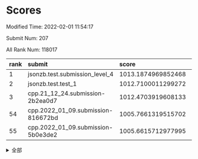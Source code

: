 # Scores

Modified Time: 2022-02-01 11:54:17

Submit Num: 207

All Rank Num: 118017

| rank |               submit               |       score        |       sigma        | pk_num |
| :--- | :--------------------------------- | :----------------- | :----------------- | :----- |
| 1    | jsonzb.test.submission_level_4     | 1013.1874969852468 | 0.7998342392832468 | 2279   |
| 2    | jsonzb.test.test_1                 | 1012.7100011299272 | 0.8010843766222296 | 2279   |
| 3    | cpp.21_12_24.submission-2b2ea0d7   | 1012.4703919608133 | 0.7695722322330322 | 2283   |
| 54   | cpp.2022_01_09.submission-816672bd | 1005.7661319515702 | 0.7262941736169333 | 2282   |
| 55   | cpp.2022_01_09.submission-5b0e3de2 | 1005.6615712977995 | 0.7302719425451655 | 2277   |


<details>
<summary>全部</summary>

| rank |                 submit                 |       score        |       sigma        | pk_num |
| :--- | :------------------------------------- | :----------------- | :----------------- | :----- |
| 1    | jsonzb.test.submission_level_4         | 1013.1874969852468 | 0.7998342392832468 | 2279   |
| 2    | jsonzb.test.test_1                     | 1012.7100011299272 | 0.8010843766222296 | 2279   |
| 3    | cpp.21_12_24.submission-2b2ea0d7       | 1012.4703919608133 | 0.7695722322330322 | 2283   |
| 4    | gobigger.level_3.submission_level_3_18 | 1011.7269434546781 | 0.7681265468636536 | 2280   |
| 5    | gobigger.level_3.submission_level_3_14 | 1011.6661734602309 | 0.7679716949149454 | 2278   |
| 6    | gobigger.level_3.submission_level_3_2  | 1011.6444959366399 | 0.7812462118456185 | 2281   |
| 7    | gobigger.level_3.submission_level_3_25 | 1011.1464614056653 | 0.7657585721839661 | 2284   |
| 8    | gobigger.level_3.submission_level_3_36 | 1011.0858194020057 | 0.7753757946438817 | 2281   |
| 9    | gobigger.level_3.submission_level_3_42 | 1011.0550003379574 | 0.7682178222592468 | 2277   |
| 10   | gobigger.level_3.submission_level_3_35 | 1011.0537005422951 | 0.7794771361559468 | 2281   |
| 11   | gobigger.level_3.submission_level_3_6  | 1011.0107154941361 | 0.7401304382500035 | 2281   |
| 12   | gobigger.level_3.submission_level_3_39 | 1010.8168320012566 | 0.7600719284396601 | 2279   |
| 13   | gobigger.level_3.submission_level_3_49 | 1010.7913234233613 | 0.7898021555553382 | 2279   |
| 14   | gobigger.level_3.submission_level_3_23 | 1010.7730751850222 | 0.77828559386648   | 2281   |
| 15   | gobigger.level_3.submission_level_3_9  | 1010.7565460030144 | 0.7687816782802765 | 2281   |
| 16   | gobigger.level_3.submission_level_3_1  | 1010.6082019715128 | 0.7661000641321537 | 2279   |
| 17   | gobigger.level_3.submission_level_3_31 | 1010.3776307912377 | 0.7700172739743097 | 2285   |
| 18   | gobigger.level_3.submission_level_3_16 | 1010.2533439878213 | 0.7610058666807058 | 2281   |
| 19   | gobigger.level_3.submission_level_3_0  | 1010.2374985231141 | 0.7816101021103825 | 2281   |
| 20   | gobigger.level_3.submission_level_3_29 | 1010.1968441381687 | 0.7537808164189606 | 2281   |
| 21   | gobigger.level_3.submission_level_3_13 | 1010.1034770816968 | 0.7749636866222582 | 2283   |
| 22   | gobigger.level_3.submission_level_3_19 | 1010.0338702524725 | 0.7608286882243299 | 2280   |
| 23   | gobigger.level_3.submission_level_3_26 | 1010.0223751087825 | 0.7695355401474727 | 2278   |
| 24   | gobigger.level_3.submission_level_3_45 | 1009.9657304509478 | 0.7734975327750848 | 2280   |
| 25   | gobigger.level_3.submission_level_3_37 | 1009.919921626286  | 0.7605160831288382 | 2279   |
| 26   | gobigger.level_3.submission_level_3_38 | 1009.8144378766058 | 0.7634319527085835 | 2285   |
| 27   | gobigger.level_3.submission_level_3_11 | 1009.8143652864416 | 0.7719495806016198 | 2282   |
| 28   | gobigger.level_3.submission_level_3_30 | 1009.8089791332799 | 0.7496749367920942 | 2280   |
| 29   | gobigger.level_3.submission_level_3_33 | 1009.7857898902777 | 0.740416860439985  | 2286   |
| 30   | gobigger.level_3.submission_level_3_7  | 1009.7547684952116 | 0.7525438901569915 | 2287   |
| 31   | gobigger.level_3.submission_level_3_40 | 1009.7546621122063 | 0.7518487557966774 | 2281   |
| 32   | gobigger.level_3.submission_level_3_3  | 1009.7331785401404 | 0.7472755960390766 | 2283   |
| 33   | gobigger.level_3.submission_level_3_44 | 1009.6648828940953 | 0.741207132198559  | 2281   |
| 34   | gobigger.level_3.submission_level_3_10 | 1009.6131976154086 | 0.7613292013493562 | 2278   |
| 35   | gobigger.level_3.submission_level_3_34 | 1009.5926802065812 | 0.7613720210978577 | 2275   |
| 36   | gobigger.level_3.submission_level_3_43 | 1009.5659340044662 | 0.7580689861147178 | 2278   |
| 37   | gobigger.level_3.submission_level_3_48 | 1009.5447342599002 | 0.7480975649447243 | 2278   |
| 38   | gobigger.level_3.submission_level_3_15 | 1009.5443221031791 | 0.7304276338435974 | 2278   |
| 39   | gobigger.level_3.submission_level_3_20 | 1009.4740558456972 | 0.7476847474831915 | 2285   |
| 40   | gobigger.level_3.submission_level_3_22 | 1009.3684479479075 | 0.7617937326696115 | 2283   |
| 41   | gobigger.level_3.submission_level_3_24 | 1009.2469396772997 | 0.7459863713922262 | 2276   |
| 42   | gobigger.level_3.submission_level_3_41 | 1009.2396062706011 | 0.7430340130485391 | 2282   |
| 43   | gobigger.level_3.submission_level_3_47 | 1009.2081365782385 | 0.7241620525840168 | 2281   |
| 44   | gobigger.level_3.submission_level_3_17 | 1009.1076099377156 | 0.7469797542774885 | 2281   |
| 45   | gobigger.level_3.submission_level_3_5  | 1009.0121801503171 | 0.740624480887695  | 2279   |
| 46   | gobigger.level_3.submission_level_3_8  | 1008.9723625620147 | 0.7626141339970176 | 2284   |
| 47   | gobigger.level_3.submission_level_3_46 | 1008.9277780026488 | 0.7430476993461435 | 2279   |
| 48   | gobigger.level_3.submission_level_3_4  | 1008.7550052367692 | 0.7295988379835583 | 2280   |
| 49   | gobigger.level_3.submission_level_3_21 | 1008.6763995308388 | 0.7870861536681945 | 2283   |
| 50   | gobigger.level_3.submission_level_3_32 | 1008.6313658301892 | 0.7508488847412644 | 2282   |
| 51   | gobigger.level_3.submission_level_3_27 | 1008.58663586855   | 0.7526169160499188 | 2280   |
| 52   | gobigger.level_3.submission_level_3_12 | 1008.5510796219047 | 0.7275415807337011 | 2286   |
| 53   | gobigger.level_3.submission_level_3_28 | 1008.0450625095913 | 0.7247131153602838 | 2279   |
| 54   | cpp.2022_01_09.submission-816672bd     | 1005.7661319515702 | 0.7262941736169333 | 2282   |
| 55   | cpp.2022_01_09.submission-5b0e3de2     | 1005.6615712977995 | 0.7302719425451655 | 2277   |
| 56   | gobigger.level_1.submission_level_1_21 | 1005.2144305918556 | 0.7412897780825978 | 2282   |
| 57   | gobigger.level_1.submission_level_1_17 | 1005.0060765410807 | 0.7206870778074647 | 2282   |
| 58   | gobigger.level_1.submission_level_1_47 | 1005.0003456562893 | 0.7366685019289155 | 2283   |
| 59   | gobigger.level_1.submission_level_1_41 | 1004.9744415515444 | 0.7192268882633562 | 2284   |
| 60   | gobigger.level_1.submission_level_1_1  | 1004.9107668502479 | 0.7172785737237214 | 2278   |
| 61   | gobigger.level_1.submission_level_1_46 | 1004.3204477514447 | 0.7207424306054517 | 2284   |
| 62   | gobigger.level_1.submission_level_1_10 | 1004.2289332356341 | 0.7214118856297924 | 2283   |
| 63   | gobigger.level_1.submission_level_1_37 | 1004.1561379615949 | 0.7287049861233227 | 2286   |
| 64   | gobigger.level_1.submission_level_1_15 | 1004.1191553574116 | 0.7220744467157552 | 2280   |
| 65   | gobigger.level_1.submission_level_1_29 | 1004.0816528524482 | 0.7179863166802978 | 2282   |
| 66   | gobigger.level_1.submission_level_1_6  | 1004.0661809859649 | 0.7147680157823169 | 2285   |
| 67   | gobigger.level_1.submission_level_1_18 | 1003.8140325598567 | 0.7240347578983184 | 2282   |
| 68   | gobigger.level_1.submission_level_1_45 | 1003.7865518986885 | 0.7122829065970725 | 2285   |
| 69   | gobigger.level_1.submission_level_1_2  | 1003.7722856618941 | 0.7076435102322325 | 2279   |
| 70   | gobigger.level_1.submission_level_1_12 | 1003.5996023291566 | 0.715179038156181  | 2280   |
| 71   | gobigger.level_1.submission_level_1_8  | 1003.5344047251133 | 0.7136577993101144 | 2278   |
| 72   | gobigger.level_1.submission_level_1_3  | 1003.4981858886587 | 0.7142271369298362 | 2279   |
| 73   | gobigger.level_1.submission_level_1_33 | 1003.4620901461475 | 0.7093898214638656 | 2280   |
| 74   | gobigger.level_1.submission_level_1_43 | 1003.4422414861581 | 0.7109072348041275 | 2282   |
| 75   | gobigger.level_1.submission_level_1_22 | 1003.4293580584739 | 0.7168496465885049 | 2285   |
| 76   | gobigger.level_1.submission_level_1_44 | 1003.4264535201945 | 0.7140884656977907 | 2283   |
| 77   | gobigger.level_1.submission_level_1_30 | 1003.3516643585433 | 0.7178785575396812 | 2283   |
| 78   | gobigger.level_1.submission_level_1_24 | 1003.3227086607802 | 0.7179409958999534 | 2282   |
| 79   | gobigger.level_1.submission_level_1_31 | 1003.2619473343053 | 0.7091357361174653 | 2280   |
| 80   | gobigger.level_1.submission_level_1_9  | 1003.1916880601732 | 0.7238039699975806 | 2283   |
| 81   | gobigger.level_1.submission_level_1_13 | 1003.1834916829315 | 0.714455354777878  | 2285   |
| 82   | gobigger.level_1.submission_level_1_40 | 1003.1568722445389 | 0.7228219041126623 | 2276   |
| 83   | gobigger.level_1.submission_level_1_23 | 1003.0852818432977 | 0.7071633589334306 | 2276   |
| 84   | gobigger.level_1.submission_level_1_20 | 1003.074891453057  | 0.7155067013149055 | 2280   |
| 85   | gobigger.level_1.submission_level_1_28 | 1003.0034455481414 | 0.7079660326877518 | 2280   |
| 86   | gobigger.level_1.submission_level_1_32 | 1002.996174484981  | 0.7190124134522706 | 2279   |
| 87   | gobigger.level_1.submission_level_1_7  | 1002.949768775931  | 0.7235929153126921 | 2284   |
| 88   | gobigger.level_1.submission_level_1_0  | 1002.9484740932686 | 0.7169378558261739 | 2279   |
| 89   | gobigger.level_1.submission_level_1_27 | 1002.9208908174838 | 0.7243553535681989 | 2285   |
| 90   | gobigger.level_1.submission_level_1_26 | 1002.8856491377611 | 0.6993860361946954 | 2280   |
| 91   | gobigger.level_1.submission_level_1_34 | 1002.8612326954923 | 0.7240396896224823 | 2286   |
| 92   | gobigger.level_1.submission_level_1_4  | 1002.8315899175088 | 0.7227648898294715 | 2279   |
| 93   | gobigger.level_1.submission_level_1_42 | 1002.7171206773432 | 0.7160608050204152 | 2278   |
| 94   | gobigger.level_1.submission_level_1_48 | 1002.6999141453683 | 0.7212035669182049 | 2281   |
| 95   | gobigger.level_1.submission_level_1_35 | 1002.6858728409992 | 0.7202530661388568 | 2276   |
| 96   | gobigger.level_1.submission_level_1_5  | 1002.6667186818565 | 0.6987307481884999 | 2281   |
| 97   | gobigger.level_1.submission_level_1_39 | 1002.533927407734  | 0.7273460127738242 | 2283   |
| 98   | gobigger.level_1.submission_level_1_14 | 1002.3838834016661 | 0.7144398867268185 | 2276   |
| 99   | gobigger.level_1.submission_level_1_36 | 1002.3767690119829 | 0.7066308551381185 | 2276   |
| 100  | gobigger.level_1.submission_level_1_19 | 1002.271486382658  | 0.715060023715294  | 2284   |
| 101  | gobigger.level_1.submission_level_1_25 | 1002.1367406003206 | 0.7114195532453513 | 2279   |
| 102  | gobigger.level_1.submission_level_1_11 | 1002.0772577243895 | 0.7134572673138497 | 2281   |
| 103  | gobigger.level_1.submission_level_1_38 | 1001.8502165316621 | 0.7080502379122539 | 2280   |
| 104  | gobigger.level_1.submission_level_1_49 | 1001.8412943441607 | 0.7220096927897866 | 2282   |
| 105  | gobigger.level_1.submission_level_1_16 | 1001.2197447384177 | 0.7153715621000886 | 2281   |
| 106  | gobigger.random.submission_random_46   | 997.7162688390277  | 0.6996283854393079 | 2276   |
| 107  | gobigger.random.submission_random_37   | 997.1726808851569  | 0.708085704013173  | 2281   |
| 108  | gobigger.random.submission_random_36   | 996.9319100356345  | 0.7069951320487365 | 2283   |
| 109  | gobigger.random.submission_random_3    | 996.7974751577191  | 0.7121938260638457 | 2282   |
| 110  | gobigger.random.submission_random_45   | 996.6950779370035  | 0.7180804197978996 | 2278   |
| 111  | gobigger.random.submission_random_43   | 996.4777686851672  | 0.7006249132640492 | 2278   |
| 112  | gobigger.random.submission_random_10   | 996.4639993704398  | 0.7126746750135349 | 2279   |
| 113  | gobigger.random.submission_random_17   | 996.4344890793537  | 0.7169324488323064 | 2282   |
| 114  | gobigger.random.submission_random_11   | 996.4292665458712  | 0.7106494378574952 | 2278   |
| 115  | gobigger.random.submission_random_21   | 996.3418246361907  | 0.7072122818225126 | 2282   |
| 116  | gobigger.random.submission_random_24   | 996.289510004115   | 0.70833517231316   | 2280   |
| 117  | gobigger.random.submission_random_48   | 996.2498552806514  | 0.6887185149099033 | 2279   |
| 118  | gobigger.random.submission_random_23   | 996.1936811205621  | 0.7103799577972988 | 2279   |
| 119  | gobigger.random.submission_random_30   | 996.1921715722486  | 0.7050603934337445 | 2281   |
| 120  | gobigger.random.submission_random_6    | 996.1640096624667  | 0.724240882117426  | 2280   |
| 121  | gobigger.random.submission_random_32   | 996.1201885718027  | 0.7219301824080661 | 2281   |
| 122  | gobigger.random.submission_random_16   | 996.114606218593   | 0.7064255497042252 | 2288   |
| 123  | gobigger.random.submission_random_14   | 996.10886684401    | 0.7100917727027306 | 2281   |
| 124  | gobigger.random.submission_random_47   | 996.107889474776   | 0.7122656492876911 | 2273   |
| 125  | gobigger.random.submission_random_1    | 996.0945487291889  | 0.706364247273754  | 2281   |
| 126  | gobigger.random.submission_random_0    | 996.0941003492622  | 0.7089570426215286 | 2283   |
| 127  | gobigger.random.submission_random_15   | 996.0856865325991  | 0.7157884926254865 | 2280   |
| 128  | gobigger.random.submission_random_40   | 995.8680196994677  | 0.7038807074508954 | 2280   |
| 129  | gobigger.random.submission_random_31   | 995.8232999136     | 0.7190413104098049 | 2276   |
| 130  | gobigger.random.submission_random_38   | 995.778989601229   | 0.7116314287263652 | 2281   |
| 131  | gobigger.random.submission_random_41   | 995.7758377347063  | 0.7229284503414471 | 2282   |
| 132  | gobigger.random.submission_random_22   | 995.7156404283251  | 0.7235487403776034 | 2283   |
| 133  | gobigger.random.submission_random_33   | 995.671768203999   | 0.7122754657737473 | 2282   |
| 134  | gobigger.random.submission_random_42   | 995.6394612456389  | 0.7162108459679125 | 2275   |
| 135  | gobigger.random.submission_random_4    | 995.6115552362601  | 0.7125588988188946 | 2281   |
| 136  | gobigger.random.submission_random_12   | 995.5965163256998  | 0.7122631959313994 | 2278   |
| 137  | gobigger.random.submission_random_18   | 995.4760899773452  | 0.7100786357164386 | 2281   |
| 138  | gobigger.random.submission_random_20   | 995.4472794953531  | 0.7150070023158913 | 2277   |
| 139  | gobigger.random.submission_random_5    | 995.4259368752432  | 0.714918365087495  | 2283   |
| 140  | gobigger.random.submission_random_8    | 995.4074393941916  | 0.7049313570413692 | 2283   |
| 141  | gobigger.random.submission_random_44   | 995.3502810339329  | 0.7283878906991684 | 2279   |
| 142  | gobigger.random.submission_random_27   | 995.3214979981548  | 0.7226960321720828 | 2282   |
| 143  | gobigger.random.submission_random_49   | 995.2924070604719  | 0.7132628842396739 | 2284   |
| 144  | gobigger.random.submission_random_2    | 995.2411606094228  | 0.6992424933162344 | 2278   |
| 145  | gobigger.random.submission_random_28   | 995.2208385302994  | 0.7115993921484506 | 2286   |
| 146  | gobigger.random.submission_random_25   | 995.2053351579452  | 0.6976009281099189 | 2279   |
| 147  | gobigger.random.submission_random_26   | 995.1223207832475  | 0.7219207846541454 | 2282   |
| 148  | gobigger.random.submission_random_13   | 995.0590649162342  | 0.7088163567152911 | 2279   |
| 149  | gobigger.random.submission_random_19   | 995.0463709029789  | 0.7100073299822525 | 2282   |
| 150  | gobigger.random.submission_random_9    | 994.9810941533474  | 0.72082838092179   | 2281   |
| 151  | gobigger.random.submission_random_7    | 994.8281883842367  | 0.7240221080555461 | 2277   |
| 152  | gobigger.random.submission_random_29   | 994.7987394971061  | 0.7125279045079942 | 2279   |
| 153  | gobigger.random.submission_random_35   | 994.5883729911376  | 0.7148288603120857 | 2285   |
| 154  | gobigger.random.submission_random_34   | 994.2241052314894  | 0.7215633066883324 | 2278   |
| 155  | gobigger.random.submission_random_39   | 994.0082186314042  | 0.7095563506754757 | 2277   |
| 156  | gobigger.level_2.submission_level_2_19 | 993.9631606295019  | 0.7360037748312563 | 2274   |
| 157  | gobigger.level_2.submission_level_2_18 | 993.5995957193622  | 0.7463699529399708 | 2282   |
| 158  | gobigger.level_2.submission_level_2_17 | 993.3430722164452  | 0.7277817618936824 | 2276   |
| 159  | gobigger.level_2.submission_level_2_38 | 993.2977830319426  | 0.738021263360442  | 2275   |
| 160  | gobigger.level_2.submission_level_2_15 | 993.2373168768211  | 0.7264898186680415 | 2286   |
| 161  | gobigger.level_2.submission_level_2_27 | 993.210449664979   | 0.7396004479614243 | 2280   |
| 162  | gobigger.level_2.submission_level_2_43 | 993.157480378097   | 0.7401036307455645 | 2277   |
| 163  | gobigger.level_2.submission_level_2_1  | 993.1489014499656  | 0.7477395417297927 | 2281   |
| 164  | gobigger.level_2.submission_level_2_5  | 993.0928409739194  | 0.7470364381581688 | 2282   |
| 165  | gobigger.level_2.submission_level_2_9  | 993.0878469074981  | 0.7264232856179658 | 2277   |
| 166  | gobigger.level_2.submission_level_2_26 | 993.0466575318457  | 0.7338671481594438 | 2285   |
| 167  | gobigger.level_2.submission_level_2_45 | 992.6216752751118  | 0.7457774109231476 | 2279   |
| 168  | gobigger.level_2.submission_level_2_6  | 992.5375624837404  | 0.7381885374538575 | 2284   |
| 169  | gobigger.level_2.submission_level_2_40 | 992.5077837561504  | 0.7445578659810834 | 2277   |
| 170  | gobigger.level_2.submission_level_2_47 | 992.4549235364661  | 0.7259724459405494 | 2282   |
| 171  | gobigger.level_2.submission_level_2_0  | 992.3971153113256  | 0.7500904384420463 | 2281   |
| 172  | gobigger.level_2.submission_level_2_25 | 992.3935822613795  | 0.7297012802346962 | 2281   |
| 173  | gobigger.level_2.submission_level_2_29 | 992.3652533979135  | 0.7561931883579736 | 2284   |
| 174  | gobigger.level_2.submission_level_2_49 | 992.3206701556672  | 0.7244606490911897 | 2279   |
| 175  | gobigger.level_2.submission_level_2_12 | 992.2389295870682  | 0.7306803677669697 | 2288   |
| 176  | gobigger.level_2.submission_level_2_41 | 992.1658209630206  | 0.7463401052586992 | 2285   |
| 177  | gobigger.level_2.submission_level_2_31 | 992.1487041198038  | 0.7439027506941788 | 2282   |
| 178  | gobigger.level_2.submission_level_2_30 | 992.1265435103941  | 0.7340741524212031 | 2281   |
| 179  | gobigger.level_2.submission_level_2_22 | 992.1108776202041  | 0.7548293009303813 | 2285   |
| 180  | gobigger.level_2.submission_level_2_8  | 992.0895861500836  | 0.7533363890306517 | 2278   |
| 181  | gobigger.level_2.submission_level_2_2  | 992.0316664927853  | 0.7438384021013101 | 2280   |
| 182  | gobigger.level_2.submission_level_2_48 | 992.017190230518   | 0.7470402469554518 | 2281   |
| 183  | gobigger.level_2.submission_level_2_23 | 992.0066499548785  | 0.7357646221086043 | 2278   |
| 184  | gobigger.level_2.submission_level_2_4  | 992.0022229277108  | 0.7328278885103768 | 2281   |
| 185  | gobigger.level_2.submission_level_2_16 | 991.9884597540181  | 0.7524242533885857 | 2277   |
| 186  | gobigger.level_2.submission_level_2_33 | 991.9185803758105  | 0.7410434955812187 | 2274   |
| 187  | gobigger.level_2.submission_level_2_14 | 991.9037839358368  | 0.7610443541264442 | 2274   |
| 188  | gobigger.level_2.submission_level_2_46 | 991.8971792729072  | 0.7447669401434086 | 2273   |
| 189  | gobigger.level_2.submission_level_2_36 | 991.8014507149849  | 0.7211715422835706 | 2280   |
| 190  | gobigger.level_2.submission_level_2_28 | 991.7995114859832  | 0.7453696837024327 | 2283   |
| 191  | gobigger.level_2.submission_level_2_24 | 991.7949148746821  | 0.7446173351497186 | 2280   |
| 192  | gobigger.level_2.submission_level_2_34 | 991.7911810611716  | 0.7575143687670931 | 2278   |
| 193  | gobigger.level_2.submission_level_2_11 | 991.7419896091644  | 0.7465360454822311 | 2281   |
| 194  | gobigger.level_2.submission_level_2_10 | 991.7142839811446  | 0.7548238088256234 | 2281   |
| 195  | gobigger.level_2.submission_level_2_35 | 991.6962549318708  | 0.7502781155334292 | 2279   |
| 196  | gobigger.level_2.submission_level_2_37 | 991.6411052645822  | 0.7445074054889618 | 2284   |
| 197  | gobigger.level_2.submission_level_2_39 | 991.5540055615597  | 0.7627846851426877 | 2282   |
| 198  | gobigger.level_2.submission_level_2_21 | 991.5287722559907  | 0.751707379521569  | 2284   |
| 199  | gobigger.level_2.submission_level_2_44 | 991.2187439589793  | 0.7376561940173487 | 2274   |
| 200  | gobigger.level_2.submission_level_2_32 | 990.8782586744585  | 0.7378488468553063 | 2279   |
| 201  | gobigger.level_2.submission_level_2_13 | 990.8139016767554  | 0.7700160828972287 | 2282   |
| 202  | gobigger.level_2.submission_level_2_3  | 990.6807378754867  | 0.7537219044339425 | 2281   |
| 203  | gobigger.level_2.submission_level_2_7  | 990.1482018858048  | 0.765627748810808  | 2284   |
| 204  | gobigger.level_2.submission_level_2_42 | 990.1009277918824  | 0.7676801848046638 | 2278   |
| 205  | gobigger.level_2.submission_level_2_20 | 989.8166224372372  | 0.8071135472040524 | 2276   |
| 206  | gobigger.none.submission_none_1        | 977.8520642560958  | 1.245380122057938  | 2271   |
| 207  | gobigger.none.submission_none_0        | 976.0103509906031  | 1.3806257653708447 | 2281   |

</details>